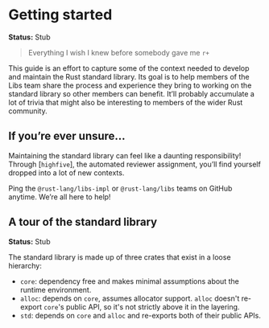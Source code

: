 # Getting started

**Status:** Stub

> Everything I wish I knew before somebody gave me `r+`

This guide is an effort to capture some of the context needed to develop and maintain the Rust standard library. Its goal is to help members of the Libs team share the process and experience they bring to working on the standard library so other members can benefit. It’ll probably accumulate a lot of trivia that might also be interesting to members of the wider Rust community.

## If you’re ever unsure…

Maintaining the standard library can feel like a daunting responsibility! Through [`highfive`], the automated reviewer assignment, you’ll find yourself dropped into a lot of new contexts.

Ping the `@rust-lang/libs-impl` or `@rust-lang/libs` teams on GitHub anytime. We’re all here to help!

## A tour of the standard library

**Status:** Stub

The standard library is made up of three crates that exist in a loose hierarchy:

- `core`: dependency free and makes minimal assumptions about the runtime environment.
- `alloc`: depends on `core`, assumes allocator support. `alloc` doesn't re-export `core`'s public API, so it's not strictly above it in the layering.
- `std`: depends on `core` and `alloc` and re-exports both of their public APIs.
